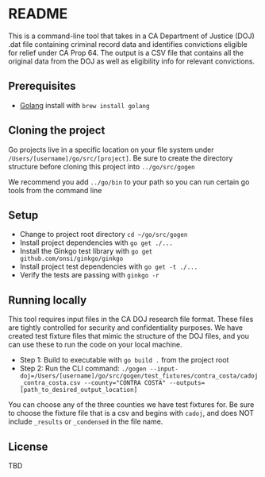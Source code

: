 # README

This is a command-line tool that takes in a CA Department of Justice (DOJ) .dat file containing criminal record data and identifies convictions eligible for relief under CA Prop 64. 
The output is a CSV file that contains all the original data from the DOJ as well as eligibility info for relevant convictions.

## Prerequisites

 - [Golang](https://golang.org/) install with `brew install golang`
 
## Cloning the project

Go projects live in a specific location on your file system under `/Users/[username]/go/src/[project]`.
Be sure to create the directory structure before cloning this project into `../go/src/gogen`

We recommend you add `../go/bin` to your path so you can run certain go tools from the command line 

## Setup

 - Change to project root directory `cd ~/go/src/gogen`
 - Install project dependencies with `go get ./...`
 - Install the Ginkgo test library with `go get github.com/onsi/ginkgo/ginkgo`
 - Install project test dependencies with `go get -t ./...`
 - Verify the tests are passing with `ginkgo -r`
 
## Running locally

This tool requires input files in the CA DOJ research file format. These files are tightly controlled for security and confidentiality purposes. 
We have created test fixture files that mimic the structure of the DOJ files, and you can use these to run the code on your local machine.
 - Step 1: Build to executable with `go build .` from the project root
 - Step 2: Run the CLI command: `./gogen --input-doj=/Users/[username]/go/src/gogen/test_fixtures/contra_costa/cadoj_contra_costa.csv --county="CONTRA COSTA" --outputs=[path_to_desired_output_location]`
 
 You can choose any of the three counties we have test fixtures for. Be sure to choose the fixture file that is a csv and begins with `cadoj`, and does NOT include `_results` or `_condensed` in the file name.
 
## License

TBD